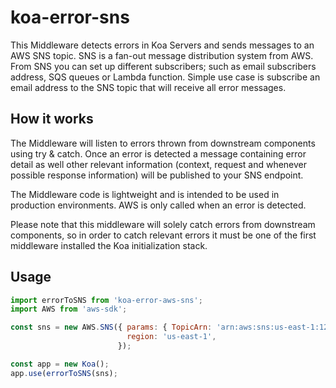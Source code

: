 # koa-error-sns
This Middleware detects errors in Koa Servers and sends messages to an AWS SNS topic. SNS is a fan-out message distribution system from AWS. From SNS you can set up different subscribers; such as email subscribers address, SQS queues or Lambda function. Simple use case is subscribe an email address to the SNS topic that will receive all error messages.

## How it works
The Middleware will listen to errors thrown from downstream components using try & catch. Once an error is detected a message containing error detail as well other relevant information (context, request and whenever possible response information) will be published to your SNS endpoint.

The Middleware code is lightweight and is intended to be used in production environments. AWS is only called when an error is detected.

Please note that this middleware will solely catch errors from downstream components, so in order to catch relevant errors it must be one of the first middleware installed the Koa initialization stack.

## Usage
```js
import errorToSNS from 'koa-error-aws-sns';
import AWS from 'aws-sdk';

const sns = new AWS.SNS({ params: { TopicArn: 'arn:aws:sns:us-east-1:12345678910101:endpoint' },
                          region: 'us-east-1',
                        });

const app = new Koa();
app.use(errorToSNS(sns);
```
